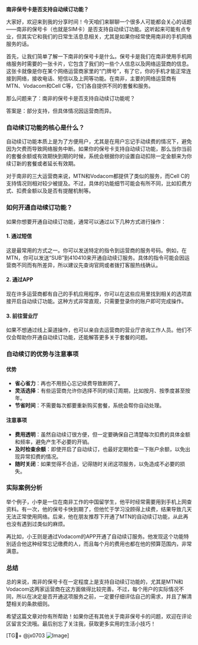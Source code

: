 **南非保号卡是否支持自动续订功能？**

大家好，欢迎来到我的分享时间！今天咱们来聊聊一个很多人可能都会关心的话题——南非的保号卡（也就是SIM卡）是否支持自动续订功能。这听起来可能有点专业，但其实它和我们的日常生活息息相关，尤其是如果你经常使用南非的手机网络服务的话。

首先，让我们简单了解一下南非的保号卡是什么。保号卡是我们在南非使用手机网络服务时需要的一张卡片，它包含了我们的一些个人信息以及网络运营商的信息。这张卡就像是你在某个网络运营商家里的“门牌号”，有了它，你的手机才能正常连接到网络，接收电话、短信以及上网等功能。在南非，主要的网络运营商有MTN、Vodacom和Cell C等，它们各自提供不同的套餐和服务。

那么问题来了：南非的保号卡是否支持自动续订功能呢？

答案是：部分支持，但具体情况因运营商而异。

### 自动续订功能的核心是什么？

自动续订功能本质上是为了方便用户，尤其是在用户忘记手动续费的情况下，避免因为欠费而导致网络服务中断。如果你的保号卡支持自动续订功能，那么当你当前的套餐余额或有效期快到期的时候，系统会根据你的设置自动扣除一定金额来为你续订新的套餐或者延长有效期。

对于南非的三大运营商来说，MTN和Vodacom都提供了类似的服务，而Cell C的支持情况则相对较少被提及。不过，具体的功能细节可能会有所不同，比如扣费方式、扣费金额以及是否有提醒机制等。

### 如何开通自动续订功能？

如果你想要开通自动续订功能，通常可以通过以下几种方式进行操作：

#### 1. **通过短信**
这是最常用的方式之一。你可以发送特定的指令到运营商的服务号码。例如，在MTN，你可以发送“SUB”到410410来开通自动续订服务。具体的指令可能会因运营商不同而有所差异，所以建议先查询官网或者拨打客服热线确认。

#### 2. **通过APP**
现在许多运营商都有自己的手机应用程序，你可以在这些应用里找到相关的选项直接开启自动续订功能。这种方式非常直观，只需要登录你的账户即可完成操作。

#### 3. **前往营业厅**
如果不想通过线上渠道操作，也可以亲自去运营商的营业厅咨询工作人员。他们不仅会帮助你开通自动续订功能，还能解答更多关于套餐的问题。

### 自动续订的优势与注意事项

#### 优势
- **省心省力**：再也不用担心忘记续费导致断网了。
- **灵活选择**：有些运营商允许你选择不同的续订周期，比如按月、按季度甚至按年。
- **节省时间**：不需要每次都要重新购买套餐，系统会帮你自动处理。

#### 注意事项
- **费用透明**：虽然自动续订很方便，但一定要确保自己清楚每次扣费的具体金额和频率，避免产生不必要的开销。
- **及时检查余额**：即使开启了自动续订，也最好定期检查一下账户余额，以免出现异常扣费的情况。
- **随时关闭**：如果觉得不合适，记得随时关闭这项服务，以免造成不必要的损失。

### 实际案例分析

举个例子，小李是一位在南非工作的中国留学生，他平时经常需要用到手机上网查资料。有一次，他的保号卡快到期了，但他忙于学习没顾得上续费，结果导致几天无法正常使用网络。后来，他在朋友推荐下开通了MTN的自动续订功能，从此再也没有遇到过类似的麻烦。

再比如，小王则是通过Vodacom的APP开通了自动续订服务。他发现这个功能特别适合他这种经常忘记缴费的人，而且每个月的费用也都在他的预算范围内，非常满意。

### 总结

总的来说，南非的保号卡在一定程度上是支持自动续订功能的，尤其是MTN和Vodacom这两家运营商在这方面做得比较完善。不过，每个用户的实际情况不同，所以在决定是否开通这项服务之前，一定要仔细评估自己的需求，并且了解清楚相关的条款细则。

希望这篇文章对你有所帮助！如果你还有其他关于南非保号卡的问题，欢迎在评论区留言交流哦。最后别忘了关注我，获取更多实用的生活小技巧！

[TG💪+ @jx0703 ![Image](https://github.com/user-attachments/assets/dbca1d08-cadb-493c-b0ec-ad6f7a83f270)]